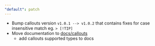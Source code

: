 ```yaml
---
"default": patch
---
```


* Bump callouts version `v1.0.1 --> v1.0.2` that contains fixes for case insensitive match eg. `> [!TIP]`
* Move documentation to [docs/callouts](https://flowershow.app/docs/callouts)
  - add callouts supported types to docs
